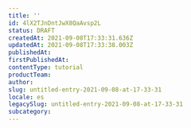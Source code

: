 ```yaml
---
title: ''
id: 4lX2TJnDntJwX8QaAvsp2L
status: DRAFT
createdAt: 2021-09-08T17:33:31.636Z
updatedAt: 2021-09-08T17:33:38.003Z
publishedAt: 
firstPublishedAt: 
contentType: tutorial
productTeam: 
author: 
slug: untitled-entry-2021-09-08-at-17-33-31
locale: es
legacySlug: untitled-entry-2021-09-08-at-17-33-31
subcategory: 
---
```




